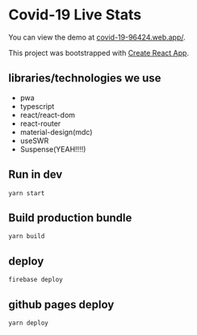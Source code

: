 # Covid-19 Live Stats

You can view the demo at [covid-19-96424.web.app/](https://covid-19-96424.web.app/).

This project was bootstrapped with [Create React App](https://github.com/facebook/create-react-app).

## libraries/technologies we use

- pwa
- typescript
- react/react-dom
- react-router
- material-design(mdc)
- useSWR
- Suspense(YEAH!!!!)

## Run in dev

```yarn start```

## Build production bundle

```yarn build```

## deploy

```firebase deploy```

## github pages deploy

```yarn deploy```
